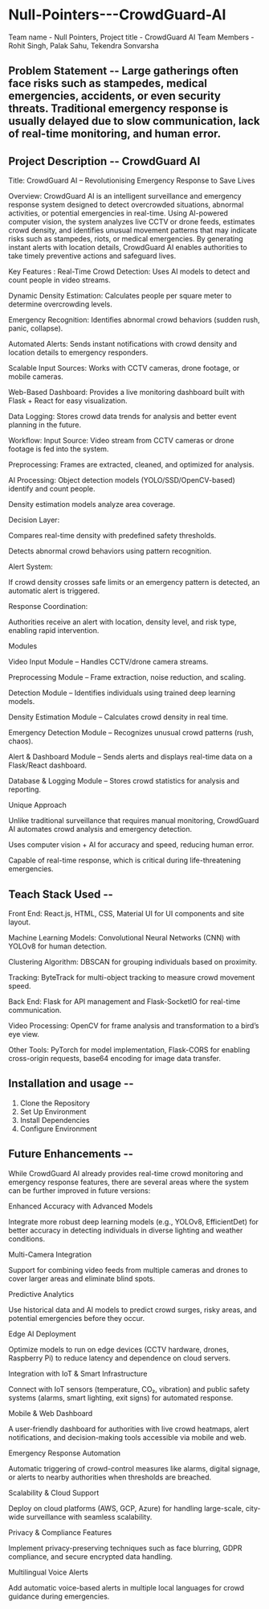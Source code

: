 # Null-Pointers---CrowdGuard-AI
Team name - Null Pointers, Project title -  CrowdGuard AI
Team Members - Rohit Singh, Palak Sahu, Tekendra Sonvarsha
## Problem Statement -- Large gatherings often face risks such as stampedes, medical emergencies, accidents, or even security threats. Traditional emergency response is usually delayed due to slow communication, lack of real-time monitoring, and human error.

## Project Description -- CrowdGuard AI

Title: CrowdGuard AI – Revolutionising Emergency Response to Save Lives

Overview:
CrowdGuard AI is an intelligent surveillance and emergency response system designed to detect overcrowded situations, abnormal activities, or potential emergencies in real-time. Using AI-powered computer vision, the system analyzes live CCTV or drone feeds, estimates crowd density, and identifies unusual movement patterns that may indicate risks such as stampedes, riots, or medical emergencies. By generating instant alerts with location details, CrowdGuard AI enables authorities to take timely preventive actions and safeguard lives.

Key Features :
Real-Time Crowd Detection: Uses AI models to detect and count people in video streams.

Dynamic Density Estimation: Calculates people per square meter to determine overcrowding levels.

Emergency Recognition: Identifies abnormal crowd behaviors (sudden rush, panic, collapse).

Automated Alerts: Sends instant notifications with crowd density and location details to emergency responders.

Scalable Input Sources: Works with CCTV cameras, drone footage, or mobile cameras.

Web-Based Dashboard: Provides a live monitoring dashboard built with Flask + React for easy visualization.

Data Logging: Stores crowd data trends for analysis and better event planning in the future.

Workflow:
Input Source: Video stream from CCTV cameras or drone footage is fed into the system.

Preprocessing: Frames are extracted, cleaned, and optimized for analysis.

AI Processing:
Object detection models (YOLO/SSD/OpenCV-based) identify and count people.

Density estimation models analyze area coverage.

Decision Layer:

Compares real-time density with predefined safety thresholds.

Detects abnormal crowd behaviors using pattern recognition.

Alert System:

If crowd density crosses safe limits or an emergency pattern is detected, an automatic alert is triggered.

Response Coordination:

Authorities receive an alert with location, density level, and risk type, enabling rapid intervention.

Modules

Video Input Module – Handles CCTV/drone camera streams.

Preprocessing Module – Frame extraction, noise reduction, and scaling.

Detection Module – Identifies individuals using trained deep learning models.

Density Estimation Module – Calculates crowd density in real time.

Emergency Detection Module – Recognizes unusual crowd patterns (rush, chaos).

Alert & Dashboard Module – Sends alerts and displays real-time data on a Flask/React dashboard.

Database & Logging Module – Stores crowd statistics for analysis and reporting.

Unique Approach

Unlike traditional surveillance that requires manual monitoring, CrowdGuard AI automates crowd analysis and emergency detection.

Uses computer vision + AI for accuracy and speed, reducing human error.

Capable of real-time response, which is critical during life-threatening emergencies.

## Teach Stack Used --
Front End: React.js, HTML, CSS, Material UI for UI components and site layout.

Machine Learning Models: Convolutional Neural Networks (CNN) with YOLOv8 for human detection.

Clustering Algorithm: DBSCAN for grouping individuals based on proximity.

Tracking: ByteTrack for multi-object tracking to measure crowd movement speed.

Back End: Flask for API management and Flask-SocketIO for real-time communication.

Video Processing: OpenCV for frame analysis and transformation to a bird’s eye view.

Other Tools: PyTorch for model implementation, Flask-CORS for enabling cross-origin requests, base64 encoding for image data transfer.

## Installation and usage --
1. Clone the Repository
2. Set Up Environment
3. Install Dependencies
4. Configure Environment

## Future Enhancements -- 

While CrowdGuard AI already provides real-time crowd monitoring and emergency response features, there are several areas where the system can be further improved in future versions:

Enhanced Accuracy with Advanced Models

Integrate more robust deep learning models (e.g., YOLOv8, EfficientDet) for better accuracy in detecting individuals in diverse lighting and weather conditions.

Multi-Camera Integration

Support for combining video feeds from multiple cameras and drones to cover larger areas and eliminate blind spots.

Predictive Analytics

Use historical data and AI models to predict crowd surges, risky areas, and potential emergencies before they occur.

Edge AI Deployment

Optimize models to run on edge devices (CCTV hardware, drones, Raspberry Pi) to reduce latency and dependence on cloud servers.

Integration with IoT & Smart Infrastructure

Connect with IoT sensors (temperature, CO₂, vibration) and public safety systems (alarms, smart lighting, exit signs) for automated response.

Mobile & Web Dashboard

A user-friendly dashboard for authorities with live crowd heatmaps, alert notifications, and decision-making tools accessible via mobile and web.

Emergency Response Automation

Automatic triggering of crowd-control measures like alarms, digital signage, or alerts to nearby authorities when thresholds are breached.

Scalability & Cloud Support

Deploy on cloud platforms (AWS, GCP, Azure) for handling large-scale, city-wide surveillance with seamless scalability.

Privacy & Compliance Features

Implement privacy-preserving techniques such as face blurring, GDPR compliance, and secure encrypted data handling.

Multilingual Voice Alerts

Add automatic voice-based alerts in multiple local languages for crowd guidance during emergencies.

